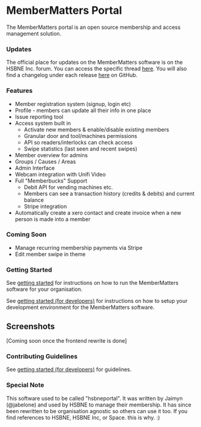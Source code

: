 # MemberMatters Portal
The MemberMatters portal is an open source membership and access management solution.

### Updates
The official place for updates on the MemberMatters software is on the HSBNE Inc. forum. You can access the specific thread [here](https://forum.hsbne.org/t/membermatters-hsbne-portal-updates/3514). You will also find a changelog under each release [here](https://github.com/membermatters/MemberMatters/releases) on GitHub.

### Features
* Member registration system (signup, login etc)
* Profile - members can update all their info in one place
* Issue reporting tool
* Access system built in
    * Activate new members & enable/disable existing members
    * Granular door and tool/machines permissions
    * API so readers/interlocks can check access
    * Swipe statistics (last seen and recent swipes)
* Member overview for admins
* Groups / Causes / Areas
* Admin Interface
* Webcam integration with Unifi Video
* Full "Memberbucks" Support
    * Debit API for vending machines etc. 
    * Members can see a transaction history (credits & debits) and current balance
    * Stripe integration
* Automatically create a xero contact and create invoice when a new person is made into a member
 
 ### Coming Soon
 * Manage recurring membership payments via Stripe
 * Edit member swipe in theme
 
 ### Getting Started
 See [getting started](/GETTING_STARTED.md) for instructions on how to run the MemberMatters software for your 
 organisation.
 
 See [getting started (for developers)](/GETTING_STARTED_DEV.md) for instructions on how to setup your development 
 environment for the MemberMatters software.
 
 
 ## Screenshots

[Coming soon once the frontend rewrite is done]
 
 ### Contributing Guidelines
 See [getting started (for developers)](/GETTING_STARTED_DEV.md) for guidelines.

### Special Note
This software used to be called "hsbneportal". It was written by Jaimyn (@jabelone) and used by HSBNE
to manage their membership. It has since been rewritten to be organisation agnostic so others can use it too.
If you find references to HSBNE, HSBNE Inc, or Space. this is why. :)
